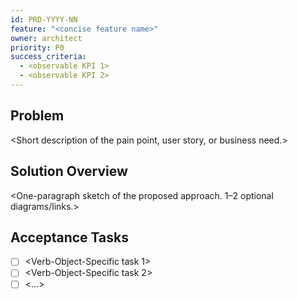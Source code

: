 ```yaml
---
id: PRD-YYYY-NN
feature: "<concise feature name>"
owner: architect
priority: P0
success_criteria:
  - <observable KPI 1>
  - <observable KPI 2>
---
```


## Problem
<Short description of the pain point, user story, or business need.>

## Solution Overview
<One-paragraph sketch of the proposed approach. 1–2 optional diagrams/links.>

## Acceptance Tasks
- [ ] <Verb-Object-Specific task 1>
- [ ] <Verb-Object-Specific task 2>
- [ ] <…>